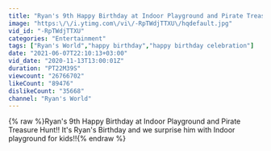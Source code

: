```yaml
---
title: "Ryan's 9th Happy Birthday at Indoor Playground and Pirate Treasure Hunt!!"
image: "https:\/\/i.ytimg.com\/vi\/-RpTWdjTTXU\/hqdefault.jpg"
vid_id: "-RpTWdjTTXU"
categories: "Entertainment"
tags: ["Ryan's World","happy birthday","happy birthday celebration"]
date: "2021-06-07T22:10:13+03:00"
vid_date: "2020-11-13T13:00:01Z"
duration: "PT22M39S"
viewcount: "26766702"
likeCount: "89476"
dislikeCount: "35668"
channel: "Ryan's World"
---
```

{% raw %}Ryan's 9th Happy Birthday at Indoor Playground and Pirate Treasure Hunt!! It's Ryan's Birthday and we surprise him with Indoor playground for kids!!{% endraw %}
